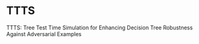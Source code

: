 # TTTS
TTTS: Tree Test Time Simulation for Enhancing Decision Tree Robustness Against Adversarial Examples
